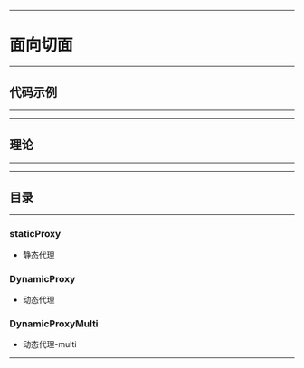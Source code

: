 ------
# 面向切面

------
## 代码示例

------

------
## 理论

------

------
## 目录

------
### staticProxy
- 静态代理
### DynamicProxy
- 动态代理
### DynamicProxyMulti
- 动态代理-multi

------
